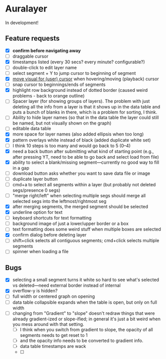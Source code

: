 # Auralayer

In development!

## Feature requests

- [x] **confirm before navigating away**
- [ ] draggable cursor
- [x] timestamps listed (every 30 secs? every minute? configurable?)
- [ ] double-click to edit layer name
- [ ] select segment + Y to jump cursor to beginning of segment
- [x] [move visual for (user) cursor](https://developer.mozilla.org/en-US/docs/Web/CSS/cursor) when hovering/moving (playback) cursor
- [ ] snap cursor to beginnings/ends of segments
- [x] highlight row background instead of dotted border (caused weird problems - back to orange outline)
- [ ] Spacer layer (for showing groups of layers). The problem with just deleting all the info from a layer is that it shows up in the data table and puts a bunch of blanks in there, which is a problem for sorting, I think.
- [ ] Ability to hide layer names (so that in the data table the layer could still be named, but not visually shown on the graph)
- [ ] editable data table
- [x] more space for layer names (also added ellipsis when too long)
- [x] pattern overlays white instead of black (added duplicate white set)
- [ ] I think 10 steps is too many and would go back to 5 (0–4)
- [x] need a back button after submitting what kind of starting point (e.g., after pressing YT, need to be able to go back and select load from file)
- [x] ability to select a blank/missing segment—currently no good way to fill in a gap
- [ ] download button asks whether you want to save data file or image
- [ ] duplicate layer button
- [ ] cmd+a to select all segments within a layer (but probably not deleted segs/presence 0 segs)
- [ ] "merge right/left" when selecting multiple segs should merge all selected segs into the leftmost/rightmost seg
- [x] after merging segments, the merged segment should be selected
- [x] underline option for text
- [ ] keyboard shortcuts for text formatting
- [ ] background image of just a lower/upper border or a box
- [ ] text formatting does some weird stuff when multiple boxes are selected
- [x] confirm dialog before deleting layer
- [ ] shift+click selects all contiguous segments; cmd+click selects multiple segments
- [ ] spinner when loading a file

## Bugs

- [x] selecting a small segment turns it white so hard to see what's selected vs deleted—need external border instead of internal
- [x] overflow-y is hidden?
- [ ] full width or centered graph on opening
- [ ] data table collapsible expands when the table is open, but only on full width
- [ ] changing from "Gradient" to "slope" doesn't redraw things that were already gradient-ized or slope-ified; in general it's just a bit weird when you mess around with that setting.
  - [ ] I think when you switch from gradient to slope, the opacity of all segments needs to get reset to 1
  - [ ] and the opacity info needs to be converted to gradient info.
  - [ ] data table timestamps are wack
  - [ ]
